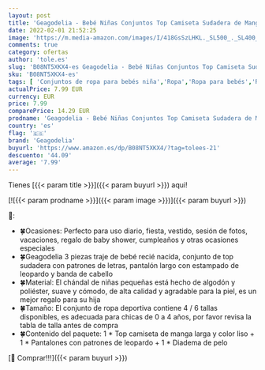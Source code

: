 ```yaml
---
layout: post
title: 'Geagodelia - Bebé Niñas Conjuntos Top Camiseta Sudadera de Manga Larga sin Capucha + Pantalones de Leopardo + Diadema Traje Deportivo Ropa Otoño Invierno para Recién Nacida  Negro 2  0-6 Meses '
date: 2022-02-01 21:52:25
image: 'https://m.media-amazon.com/images/I/418GsSzLHKL._SL500_._SL400_.jpg'
comments: true
category: ofertas
author: 'tole.es'
slug: 'B08NT5XKX4-es Geagodelia - Bebé Niñas Conjuntos Top Camiseta Sudadera de...'
sku: 'B08NT5XKX4-es'
tags: [ 'Conjuntos de ropa para bebés niña','Ropa','Ropa para bebés','Ropa para bebés niña','bebé','geagodelia', ]
actualPrice: 7.99 EUR
currency: EUR
price: 7.99
comparePrice: 14.29 EUR
prodname: 'Geagodelia - Bebé Niñas Conjuntos Top Camiseta Sudadera de Manga Larga sin Capucha + Pantalones de Leopardo + Diadema Traje Deportivo Ropa Otoño Invierno para Recién Nacida  Negro 2  0-6 Meses '
country: 'es'
flag: '🇪🇸'
brand: 'Geagodelia'
buyurl: 'https://www.amazon.es/dp/B08NT5XKX4/?tag=tolees-21'
descuento: '44.09'
average: '7.99'
---
```


Tienes [{{< param title >}}]({{< param buyurl >}}) aqui!

[![{{< param prodname >}}]({{< param image >}})]({{< param buyurl >}})

🔎:

- 🍀Ocasiones: Perfecto para uso diario, fiesta, vestido, sesión de fotos, vacaciones, regalo de baby shower, cumpleaños y otras ocasiones especiales
- 🍀Geagodelia 3 piezas traje de bebé recié nacida, conjunto de top sudadera con patrones de letras, pantalón largo con estampado de leopardo y banda de cabello
- 🍀Material: El chándal de niñas pequeñas está hecho de algodón y poliéster, suave y cómodo, de alta calidad y agradable para la piel, es un mejor regalo para su hija
- 🍀Tamaño: El conjunto de ropa deportiva contiene 4 / 6 tallas disponibles, es adecuada para chicas de 0 a 4 años, por favor revisa la tabla de talla antes de compra
- 🍀Contenido del paquete: 1 * Top camiseta de manga larga y color liso + 1 * Pantalones con patrones de leopardo + 1 * Diadema de pelo

[🛒 Comprar!!!]({{< param buyurl >}})
